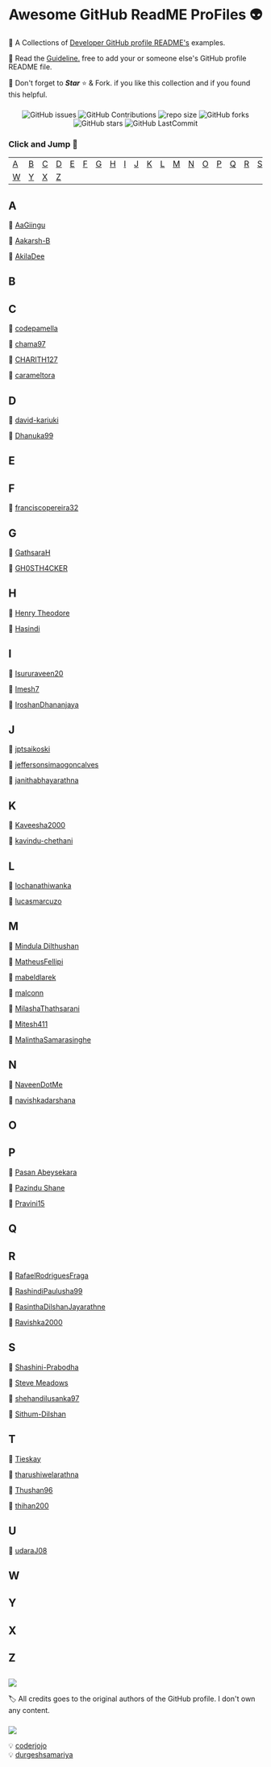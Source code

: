 ﻿<div align="center">

# Awesome GitHub ReadME ProFiles 👽

[//]: # "repo main details  -------------------------------------------------------------------------------------------"

<div align="left">

💫 A Collections of [Developer GitHub profile README's](https://github.com/Mindula-Dilthushan/awesome-github-readme-profiles) examples.

💫 Read the [Guideline.](https://github.com/Mindula-Dilthushan/awesome-github-readme-profiles/blob/master/CONTRIBUTING.md) free to add your or someone else's GitHub profile README file.

💫 Don't forget to <b><i>Star</i></b> ⭐ & Fork. if you like this collection and if you found this helpful.

</div>

###

</div>

[//]: # "repo badges   ------------------------------------------------------------------------------------------------"

<div align="center">

![GitHub issues](https://img.shields.io/github/issues/Mindula-Dilthushan/awesome-github-readme-profiles?&labelColor=black&color=eb3b5a&label=Issues&logo=issues&logoColor=black&style=for-the-badge)
![GitHub Contributions](https://img.shields.io/github/contributors/Mindula-Dilthushan/awesome-github-readme-profiles?&labelColor=black&color=8854d0&style=for-the-badge)
![repo size](https://img.shields.io/github/repo-size/Mindula-Dilthushan/awesome-github-readme-profiles?label=Repo%20Size&style=for-the-badge&labelColor=black&color=20bf6b)
![GitHub forks](https://img.shields.io/github/forks/Mindula-Dilthushan/awesome-github-readme-profiles?&labelColor=black&color=0fb9b1&style=for-the-badge)
![GitHub stars](https://img.shields.io/github/stars/Mindula-Dilthushan/awesome-github-readme-profiles?&labelColor=black&color=f7b731&style=for-the-badge)
![GitHub LastCommit](https://img.shields.io/github/last-commit/Mindula-Dilthushan/awesome-github-readme-profiles?logo=github&labelColor=black&color=d1d8e0&style=for-the-badge)

</div>

[//]: # "repo credits and reference -----------------------------------------------------------------------------------"

<div align="left">

### Click and Jump 🤪

[//]: # "table collection ---------------------------------------------------------------------------------------------"

|         |         |         |         |         |         |         |         |         |         |         |         |         |         |         |         |         |         |         |         |         |         |
| ------- | ------- | ------- | ------- | ------- | ------- | ------- | ------- | ------- | ------- | ------- | ------- | ------- | ------- | ------- | ------- | ------- | ------- | ------- | ------- | ------- | ------- |
| [A](#a) | [B](#b) | [C](#c) | [D](#d) | [E](#e) | [F](#f) | [G](#g) | [H](#h) | [I](#i) | [J](#j) | [K](#k) | [L](#l) | [M](#m) | [N](#n) | [O](#o) | [P](#p) | [Q](#q) | [R](#r) | [S](#s) | [T](#t) | [U](#u) | [V](#v) |
| [W](#w) | [Y](#y) | [X](#x) | [Z](#z) |

[//]: # "content area -------------------------------------------------------------------------------------------------"

###

## A

💠 [AaGiingu](https://github.com/Giingu/Giingu/blob/main/README.md)

💠 [Aakarsh-B](https://github.com/Aakarsh-B/Aakarsh-B/blob/main/README.md)

💠 [AkilaDee](https://github.com/AkilaDee/AkilaDee/blob/main/README.md)


## B


## C

💠 [codepamella](https://github.com/codepamella/codepamella/blob/main/README.md)

💠 [chama97](https://github.com/chama97/chama97/blob/main/README.md)

💠 [CHARITH127](https://github.com/CHARITH127/CHARITH127/blob/main/README.md)

💠 [carameltora](https://github.com/carameltora/carameltora/blob/main/README.md)


## D

💠 [david-kariuki](https://github.com/david-kariuki/david-kariuki/blob/main/README.md)

💠 [Dhanuka99](https://github.com/Dhanuka99/Dhanuka99/blob/main/README.md)


## E


## F

💠 [franciscopereira32](https://github.com/franciscopereira32/franciscopereira32/blob/main/README.md)


## G

💠 [GathsaraH](https://github.com/GathsaraH/GathsaraH/blob/main/README.md)

💠 [GH0STH4CKER](https://github.com/GH0STH4CKER/GH0STH4CKER/blob/main/README.md)


## H

💠 [Henry Theodore](https://github.com/Henry-Theodore/Henry-Theodore/blob/main/README.md)

💠 [Hasindi](https://github.com/Hasindi/Hasindi/blob/main/README.md)


## I

💠 [Isururaveen20](https://github.com/IsuruRaveen20/Isururaveen20/blob/main/README.md)

💠 [Imesh7](https://github.com/Imesh7/Imesh7/blob/main/README.md)

💠 [IroshanDhananjaya](https://github.com/IroshanDhananjaya/IroshanDhananjaya/blob/master/README.md)


## J

💠 [jptsaikoski](https://github.com/jptsaikoski/jptsaikoski/blob/main/README.md)

💠 [jeffersonsimaogoncalves](https://github.com/jeffersonsimaogoncalves/jeffersonsimaogoncalves/blob/master/README.md)

💠 [janithabhayarathna](https://github.com/Janithabhayarathna/janithabhayarathna/blob/main/README.md)


## K

💠 [Kaveesha2000](https://github.com/Kaveesha2000/Kaveesha2000/blob/main/README.md)

💠 [kavindu-chethani](https://github.com/kavindu-chethani/kavindu-chethani/blob/main/README.md)


## L

💠 [lochanathiwanka](https://github.com/lochanathiwanka/lochanathiwanka/blob/main/README.md)

💠 [lucasmarcuzo](https://github.com/lucasmarcuzo/lucasmarcuzo/blob/main/README.md)


## M

💠 [Mindula Dilthushan](https://github.com/Mindula-Dilthushan/Mindula-Dilthushan/blob/master/README.md)

💠 [MatheusFellipi](https://github.com/MatheusFellipi/MatheusFellipi/blob/main/README.md)

💠 [mabeldlarek](https://github.com/mabeldlarek/mabeldlarek/blob/main/README.md)

💠 [malconn](https://github.com/malconn/malconn/blob/main/README.md)

💠 [MilashaThathsarani](https://github.com/MilashaThathsarani/MilashaThathsarani/blob/main/README.md)

💠 [Mitesh411](https://github.com/Mitesh411/Mitesh411/blob/master/README.md)

💠 [MalinthaSamarasinghe](https://github.com/MalinthaSamarasinghe/MalinthaSamarasinghe/blob/master/README.md)


## N

💠 [NaveenDotMe](https://github.com/NaveenDotMe/NaveenDotMe/blob/main/README.md)

💠 [navishkadarshana](https://github.com/navishkadarshana/navishkadarshana/blob/main/README.md)


## O


## P
  💠 [Pasan Abeysekara](https://github.com/pasan1/pasan1/blob/main/README.md)

  💠 [Pazindu Shane](https://github.com/pazindushane/pazindushane/blob/master/README.md)

  💠 [Pravini15](https://github.com/Pravini15/Pravini15/blob/main/README.md)


## Q


## R

💠 [RafaelRodriguesFraga](https://github.com/RafaelRodriguesFraga/RafaelRodriguesFraga/blob/main/README.md)

💠 [RashindiPaulusha99](https://github.com/RashindiPaulusha99/RashindiPaulusha99/blob/main/README.md)

💠 [RasinthaDilshanJayarathne](https://github.com/RasinthaDilshanJayarathne/RasinthaDilshanJayarathne/blob/main/README.md)

💠 [Ravishka2000](https://github.com/Ravishka2000/Ravishka2000/blob/main/README.md)


## S

💠 [Shashini-Prabodha](https://github.com/Shashini-Prabodha/Shashini-Prabodha/blob/master/README.md)

💠 [Steve Meadows](https://github.com/Bickeringmonkey/Bickeringmonkey/blob/main/README.md)

💠 [shehandilusanka97](https://github.com/shehandilusanka97/shehandilusanka97/blob/main/README.md)

💠 [Sithum-Dilshan](https://github.com/Sithum-DIlshan/Sithum-Dilshan/blob/main/README.md)


## T

💠 [Tieskay](https://github.com/tieskay/tieskay/blob/main/README.md)

💠 [tharushiwelarathna](https://github.com/tharushiwelarathna/tharushiwelarathna/blob/master/README.md)

💠 [Thushan96](https://github.com/Thushan96/Thushan96/blob/main/README.md)

💠 [thihan200](https://github.com/thihan200/thihan200/blob/main/README.md)


## U

💠 [udaraJ08](https://github.com/udaraJ08/udaraJ08/blob/main/README.md)


## W


## Y


## X


## Z


[//]: # "credits and reference ----------------------------------------------------------------------------------------"

##

![](https://img.shields.io/static/v1?label=&message=Credits&color=01a3a4&style=for-the-badge)

🏷️ All credits goes to the original authors of the GitHub profile. I don't own any content.

###

![](https://img.shields.io/static/v1?label=&message=Reference&color=575fcf&style=for-the-badge)

💡 [coderjojo](https://github.com/coderjojo)<br>
💡 [durgeshsamariya](https://github.com/durgeshsamariya)

</div>
